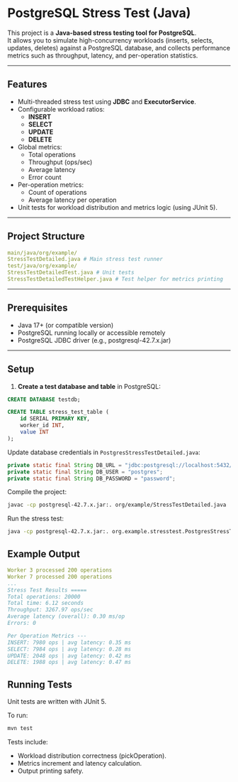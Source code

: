 # PostgreSQL Stress Test (Java)

This project is a **Java-based stress testing tool for PostgreSQL**.  
It allows you to simulate high-concurrency workloads (inserts, selects, updates, deletes) against a PostgreSQL database, and collects performance metrics such as throughput, latency, and per-operation statistics.

---

## Features

- Multi-threaded stress test using **JDBC** and **ExecutorService**.
- Configurable workload ratios:
    - **INSERT**
    - **SELECT**
    - **UPDATE**
    - **DELETE**
- Global metrics:
    - Total operations
    - Throughput (ops/sec)
    - Average latency
    - Error count
- Per-operation metrics:
    - Count of operations
    - Average latency per operation
- Unit tests for workload distribution and metrics logic (using JUnit 5).

---

## Project Structure

```yaml
main/java/org/example/
StressTestDetailed.java # Main stress test runner 
test/java/org/example/
StressTestDetailedTest.java # Unit tests
StressTestDetailedTestHelper.java # Test helper for metrics printing
```

---

## Prerequisites

- Java 17+ (or compatible version)
- PostgreSQL running locally or accessible remotely
- PostgreSQL JDBC driver (e.g., postgresql-42.7.x.jar)

---

## Setup

1. **Create a test database and table** in PostgreSQL:

```sql
CREATE DATABASE testdb;

CREATE TABLE stress_test_table (
    id SERIAL PRIMARY KEY,
    worker_id INT,
    value INT
);
```

Update database credentials in `PostgresStressTestDetailed.java`:

```java
private static final String DB_URL = "jdbc:postgresql://localhost:5432/testdb";
private static final String DB_USER = "postgres";
private static final String DB_PASSWORD = "password";
```

Compile the project:

```bash
javac -cp postgresql-42.7.x.jar:. org/example/StressTestDetailed.java
```

Run the stress test:

```bash
java -cp postgresql-42.7.x.jar:. org.example.stresstest.PostgresStressTestDetailed
```

## Example Output
```yaml
Worker 3 processed 200 operations
Worker 7 processed 200 operations
...
Stress Test Results =====
Total operations: 20000
Total time: 6.12 seconds
Throughput: 3267.97 ops/sec
Average latency (overall): 0.30 ms/op
Errors: 0

Per Operation Metrics ---
INSERT: 7980 ops | avg latency: 0.35 ms
SELECT: 7984 ops | avg latency: 0.28 ms
UPDATE: 2048 ops | avg latency: 0.42 ms
DELETE: 1988 ops | avg latency: 0.47 ms
```

## Running Tests
Unit tests are written with JUnit 5.

To run:

```bash
mvn test
```

Tests include:

- Workload distribution correctness (pickOperation).
- Metrics increment and latency calculation.
- Output printing safety.
